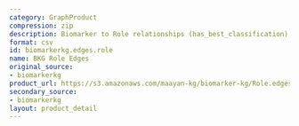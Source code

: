 ```yaml
---
category: GraphProduct
compression: zip
description: Biomarker to Role relationships (has_best_classification)
format: csv
id: biomarkerkg.edges.role
name: BKG Role Edges
original_source:
- biomarkerkg
product_url: https://s3.amazonaws.com/maayan-kg/biomarker-kg/Role.edges.zip
secondary_source:
- biomarkerkg
layout: product_detail
---
```

